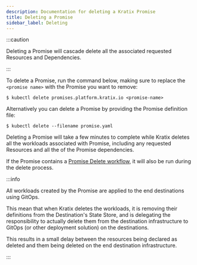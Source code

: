 ```yaml
---
description: Documentation for deleting a Kratix Promise
title: Deleting a Promise
sidebar_label: Deleting
---
```


:::caution

Deleting a Promise will cascade delete all the associated requested Resources and Dependencies.

:::

To delete a Promise, run the command below, making sure to replace the
`<promise name>` with the Promise you want to remove:

```shell-session
$ kubectl delete promises.platform.kratix.io <promise-name>
```

Alternatively you can delete a Promise by providing the Promise definition file:

```shell-session
$ kubectl delete --filename promise.yaml
```

Deleting a Promise will take a few minutes to complete while Kratix deletes all the
workloads associated with Promise, including any requested Resources and all the of the
Promise dependencies.

If the Promise contains a [Promise Delete workflow](../04-promises/04-workflows.md#delete-workflows),
it will also be run during the delete process.

:::info

All workloads created by the Promise are applied to the end destinations using GitOps.

This mean that when Kratix deletes the workloads, it is removing their definitions from
the Destination's State Store, and is delegating the responsibility to actually delete
them from the destination infrastructure to GitOps (or other deployment solution) on the
destinations.

This results in a small delay between the resources being declared as deleted and them
being deleted on the end destination infrastructure.

:::
